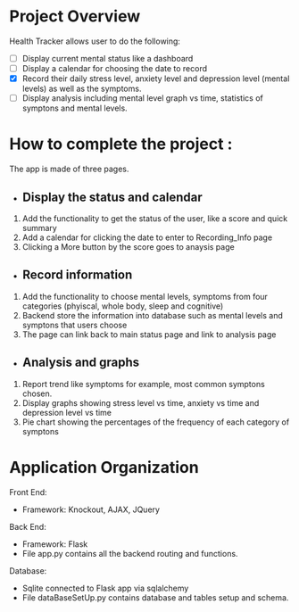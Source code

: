 # Project Overview
Health Tracker allows user to do the following:

- [ ] Display current mental status like a dashboard 
- [ ] Display a calendar for choosing the date to record   
- [X] Record their daily stress level, anxiety level and depression level (mental levels) as well as the symptoms. 
- [ ] Display analysis including mental level graph vs time, statistics of symptons and mental levels.

# How to complete the project : 
The app is made of three pages.

* ## Display the status and calendar
1. Add the functionality to get the status of the user, like a score and quick summary
2. Add a calendar for clicking the date to enter to Recording_Info page
3. Clicking a More button by the score goes to anaysis page 

* ## Record information
1. Add the functionality to choose mental levels, symptoms from four categories (phyiscal, whole body, sleep and cognitive)
2. Backend store the information into database such as mental levels and symptons that users choose
3. The page can link back to main status page and link to analysis page

* ## Analysis and graphs
1. Report trend like symptoms for example, most common symptons chosen.
2. Display graphs showing stress level vs time, anxiety vs time and depression level vs time 
3. Pie chart showing the percentages of the frequency of each category of symptons 

# Application Organization
Front End:
* Framework: Knockout, AJAX, JQuery 

Back End:
* Framework: Flask 
* File app.py contains all the backend routing and functions. 

Database:
* Sqlite connected to Flask app via sqlalchemy 
* File dataBaseSetUp.py contains database and tables setup and schema. 
